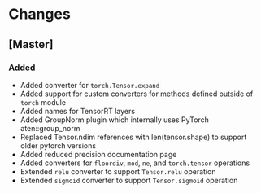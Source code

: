 # Changes

## [Master]

### Added 

- Added converter for ``torch.Tensor.expand``
- Added support for custom converters for methods defined outside of ``torch`` module
- Added names for TensorRT layers
- Added GroupNorm plugin which internally uses PyTorch aten::group_norm
- Replaced Tensor.ndim references with len(tensor.shape) to support older pytorch versions
- Added reduced precision documentation page
- Added converters for ``floordiv``, ``mod``, ``ne``, and ``torch.tensor`` operations
- Extended ``relu`` converter to support ``Tensor.relu`` operation
- Extended ``sigmoid`` converter to support ``Tensor.sigmoid`` operation
